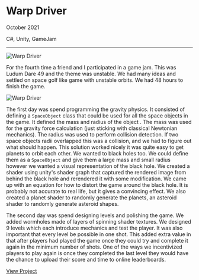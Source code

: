 # Warp Driver

October 2021

C#, Unity, GameJam

---

![Warp Driver](/assets/images/warpdriver.png)

For the fourth time a friend and I participated in a game jam. This was Ludum Dare 49 and the theme was unstable. We had many ideas and settled on space golf like game with unstable orbits. We had 48 hours to finish the game.

![Warp Driver](/assets/images/warpdriver_animated.gif)

The first day was spend programming the gravity physics. It consisted of defining a `SpaceObject` class that could be used for all the space objects in the game. It defined the mass and radius of the object . The mass was used for the gravity force calculation (just sticking with classical Newtonian mechanics). The radius was used to perform collision detection. If two space objects radii overlapped this was a collision, and we had to figure out what should happen. This solution worked nicely it was quite easy to get planets to orbit each other. We wanted to black holes too. We could define them as a `SpaceObject` and give them a large mass and small radius however we wanted a visual representation of the black hole. We created a shader using unity's shader graph that captured the rendered image from behind the black hole and rerendered it with some modification. We came up with an equation for how to distort the game around the black hole. It is probably not accurate to real life, but it gives a convincing effect. We also created a planet shader to randomly generate the planets, an asteroid shader to randomly generate asteroid shapes.

The second day was spend designing levels and polishing the game. We added wormholes made of layers of spinning shader textures. We designed 9 levels which each introduce mechanics and test the player. It was also important that every level be possible in one shot. This added extra value in that after players had played the game once they could try and complete it again in the minimum number of shots. One of the ways we incentivized players to play again is once they completed the last level they would have the chance to upload their score and time to online leaderboards.

[View Project](https://wilkoco.itch.io/warp-driver)
